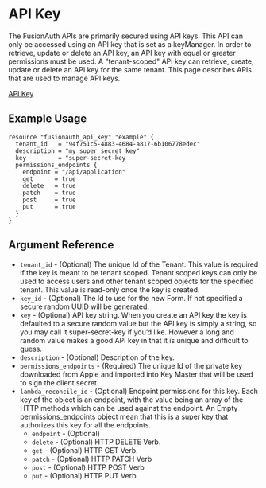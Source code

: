 # API Key

The FusionAuth APIs are primarily secured using API keys. This API can only be accessed using an API key that is set as a keyManager. In order to retrieve, update or delete an API key, an API key with equal or greater permissions must be used. A "tenant-scoped" API key can retrieve, create, update or delete an API key for the same tenant. This page describes APIs that are used to manage API keys.


[API Key](https://fusionauth.io/docs/v1/tech/apis/api-keys/)

## Example Usage

```hcl
resource "fusionauth_api_key" "example" {
  tenant_id   = "94f751c5-4883-4684-a817-6b106778edec"
  description = "my super secret key"
  key         = "super-secret-key
  permissions_endpoints {
    endpoint = "/api/application"
    get      = true
    delete   = true
    patch    = true
    post     = true
    put      = true
  }
}
```

## Argument Reference

* `tenant_id` - (Optional) The unique Id of the Tenant. This value is required if the key is meant to be tenant scoped. Tenant scoped keys can only be used to access users and other tenant scoped objects for the specified tenant. This value is read-only once the key is created.
* `key_id` - (Optional) The Id to use for the new Form. If not specified a secure random UUID will be generated.
* `key` - (Optional) API key string. When you create an API key the key is defaulted to a secure random value but the API key is simply a string, so you may call it super-secret-key if you’d like. However a long and random value makes a good API key in that it is unique and difficult to guess.
* `description` - (Optional) Description of the key.
* `permissions_endpoints` - (Required) The unique Id of the private key downloaded from Apple and imported into Key Master that will be used to sign the client secret.
* `lambda_reconcile_id` - (Optional) Endpoint permissions for this key. Each key of the object is an endpoint, with the value being an array of the HTTP methods which can be used against the endpoint. An Empty permissions_endpoints object mean that this is a super key that authorizes this key for all the endpoints.
    - `endpoint` - (Optional)
    - `delete` - (Optional) HTTP DELETE Verb.
    - `get` - (Optional) HTTP GET Verb.
    - `patch` - (Optional) HTTP PATCH Verb
    - `post` - (Optional) HTTP POST Verb
    - `put` - (Optional) HTTP PUT Verb